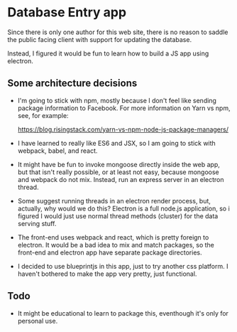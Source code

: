 # Database Entry app

Since there is only one author for this web site, there is no reason to
saddle the public facing client with support for updating the database.

Instead, I figured it would be fun to learn how to build a JS app using electron.

## Some architecture decisions

* I'm going to stick with npm, mostly because I don't feel like sending package
information to Facebook. For more information on Yarn vs npm, see, for example:

  https://blog.risingstack.com/yarn-vs-npm-node-js-package-managers/

* I have learned to really like ES6 and JSX, so I am going to stick with webpack,
babel, and react.

* It might have be fun to invoke mongoose directly inside the web app, but that isn't
really possible, or at least not easy, because mongoose and webpack do not mix.
Instead, run an express server in an electron thread.

* Some suggest running threads in an electron render process, but,
actually, why would we do this? Electron is a full node.js application, so i figured
I would just use normal thread methods (cluster) for the data serving stuff.

* The front-end uses webpack and react, which is pretty foreign to electron.
It would be a bad idea to mix and match packages, so the front-end and electron
app have separate package directories.

* I decided to use blueprintjs in this app, just to try another css platform.
I haven't bothered to make the app very pretty, just functional.

## Todo

* It might be educational to learn to package this, eventhough it's only for personal use.
